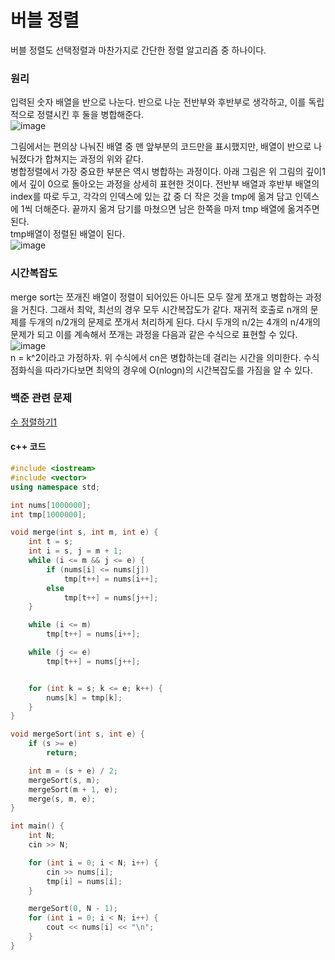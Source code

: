 # 버블 정렬

버블 정렬도 선택정렬과 마찬가지로 간단한 정렬 알고리즘 중 하나이다.

### 원리
입력된 숫자 배열을 반으로 나눈다. 반으로 나눈 전반부와 후반부로 생각하고, 이를 독립적으로 정렬시킨 후 둘을 병합해준다.  
![image](https://user-images.githubusercontent.com/33820372/95770842-fceee400-0cf4-11eb-8e9f-d48105ec2ceb.png)  

그림에서는 편의상 나눠진 배열 중 맨 앞부분의 코드만을 표시했지만, 배열이 반으로 나눠졌다가 합쳐지는 과정의 위와 같다.  
병합정렬에서 가장 중요한 부분은 역시 병합하는 과정이다. 아래 그림은 위 그림의 깊이1에서 깊이 0으로 돌아오는 과정을 상세히 표현한 것이다. 전반부 배열과 후반부 배열의 index를 따로 두고, 각각의 인덱스에 있는 값 중 더 작은 것을 tmp에 옮겨 담고 인덱스에 1씩 더해준다. 끝까지 옮겨 담기를 마쳤으면 남은 한쪽을 마저 tmp 배열에 옮겨주면 된다.  
tmp배열이 정렬된 배열이 된다.  
![image](https://user-images.githubusercontent.com/33820372/95770886-1132e100-0cf5-11eb-986e-cb7ddb7aadc9.png)



### 시간복잡도
merge sort는 쪼개진 배열이 정렬이 되어있든 아니든 모두 잘게 쪼개고 병합하는 과정을 거친다. 그래서 최악, 최선의 경우 모두 시간복잡도가 같다.
재귀적 호출로 n개의 문제를 두개의 n/2개의 문제로 쪼개서 처리하게 된다.  다시 두개의 n/2는 4개의 n/4개의 문제가 되고 이를 계속해서 쪼개는 과정을 다음과 같은 수식으로 표현할 수 있다.  
![image](https://user-images.githubusercontent.com/33820372/95770954-2dcf1900-0cf5-11eb-8b34-7105e369fcfc.png)  
n = k^2이라고 가정하자. 위 수식에서 cn은 병합하는데 걸리는 시간을 의미한다.
수식 점화식을 따라가다보면 최악의 경우에 O(nlogn)의 시간복잡도를 가짐을 알 수 있다.

### 백준 관련 문제

[수 정렬하기1](https://www.acmicpc.net/problem/2750)

#### c++ 코드
```cpp
#include <iostream>
#include <vector>
using namespace std;

int nums[1000000];
int tmp[1000000];

void merge(int s, int m, int e) {
	int t = s;
	int i = s, j = m + 1;
	while (i <= m && j <= e) {
		if (nums[i] <= nums[j])
			tmp[t++] = nums[i++];
		else
			tmp[t++] = nums[j++];
	}

	while (i <= m) 
		tmp[t++] = nums[i++];

	while (j <= e) 			
		tmp[t++] = nums[j++];


	for (int k = s; k <= e; k++) {
		nums[k] = tmp[k];
	}
}

void mergeSort(int s, int e) {
	if (s >= e)
		return;

	int m = (s + e) / 2;
	mergeSort(s, m);
	mergeSort(m + 1, e);
	merge(s, m, e);
}

int main() {
	int N;
	cin >> N;

	for (int i = 0; i < N; i++) {
		cin >> nums[i];
		tmp[i] = nums[i];
	}

	mergeSort(0, N - 1);
	for (int i = 0; i < N; i++) {
		cout << nums[i] << "\n";
	}
}
```

